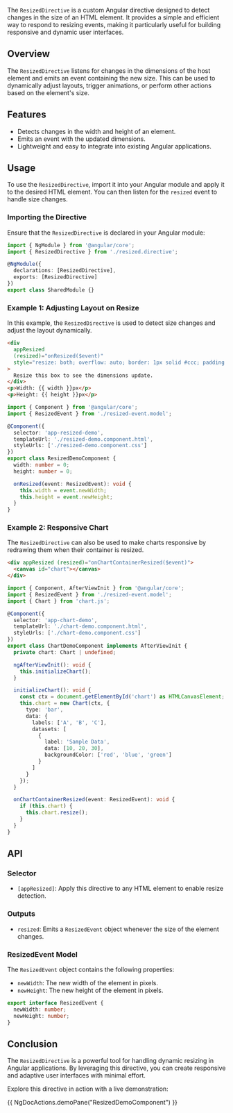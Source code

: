 

The `ResizedDirective` is a custom Angular directive designed to detect changes in the size of an HTML element. It provides a simple and efficient way to respond to resizing events, making it particularly useful for building responsive and dynamic user interfaces.

## Overview

The `ResizedDirective` listens for changes in the dimensions of the host element and emits an event containing the new size. This can be used to dynamically adjust layouts, trigger animations, or perform other actions based on the element's size.

## Features

- Detects changes in the width and height of an element.
- Emits an event with the updated dimensions.
- Lightweight and easy to integrate into existing Angular applications.

## Usage

To use the `ResizedDirective`, import it into your Angular module and apply it to the desired HTML element. You can then listen for the `resized` event to handle size changes.

### Importing the Directive

Ensure that the `ResizedDirective` is declared in your Angular module:

```typescript
import { NgModule } from '@angular/core';
import { ResizedDirective } from './resized.directive';

@NgModule({
  declarations: [ResizedDirective],
  exports: [ResizedDirective]
})
export class SharedModule {}
```

### Example 1: Adjusting Layout on Resize

In this example, the `ResizedDirective` is used to detect size changes and adjust the layout dynamically.

```html
<div
  appResized
  (resized)="onResized($event)"
  style="resize: both; overflow: auto; border: 1px solid #ccc; padding: 16px;"
>
  Resize this box to see the dimensions update.
</div>
<p>Width: {{ width }}px</p>
<p>Height: {{ height }}px</p>
```

```typescript
import { Component } from '@angular/core';
import { ResizedEvent } from './resized-event.model';

@Component({
  selector: 'app-resized-demo',
  templateUrl: './resized-demo.component.html',
  styleUrls: ['./resized-demo.component.css']
})
export class ResizedDemoComponent {
  width: number = 0;
  height: number = 0;

  onResized(event: ResizedEvent): void {
    this.width = event.newWidth;
    this.height = event.newHeight;
  }
}
```

### Example 2: Responsive Chart

The `ResizedDirective` can also be used to make charts responsive by redrawing them when their container is resized.

```html
<div appResized (resized)="onChartContainerResized($event)">
  <canvas id="chart"></canvas>
</div>
```

```typescript
import { Component, AfterViewInit } from '@angular/core';
import { ResizedEvent } from './resized-event.model';
import { Chart } from 'chart.js';

@Component({
  selector: 'app-chart-demo',
  templateUrl: './chart-demo.component.html',
  styleUrls: ['./chart-demo.component.css']
})
export class ChartDemoComponent implements AfterViewInit {
  private chart: Chart | undefined;

  ngAfterViewInit(): void {
    this.initializeChart();
  }

  initializeChart(): void {
    const ctx = document.getElementById('chart') as HTMLCanvasElement;
    this.chart = new Chart(ctx, {
      type: 'bar',
      data: {
        labels: ['A', 'B', 'C'],
        datasets: [
          {
            label: 'Sample Data',
            data: [10, 20, 30],
            backgroundColor: ['red', 'blue', 'green']
          }
        ]
      }
    });
  }

  onChartContainerResized(event: ResizedEvent): void {
    if (this.chart) {
      this.chart.resize();
    }
  }
}
```

## API

### Selector

- `[appResized]`: Apply this directive to any HTML element to enable resize detection.

### Outputs

- `resized`: Emits a `ResizedEvent` object whenever the size of the element changes.

### ResizedEvent Model

The `ResizedEvent` object contains the following properties:

- `newWidth`: The new width of the element in pixels.
- `newHeight`: The new height of the element in pixels.

```typescript
export interface ResizedEvent {
  newWidth: number;
  newHeight: number;
}
```

## Conclusion

The `ResizedDirective` is a powerful tool for handling dynamic resizing in Angular applications. By leveraging this directive, you can create responsive and adaptive user interfaces with minimal effort.

Explore this directive in action with a live demonstration:

{{ NgDocActions.demoPane("ResizedDemoComponent") }}